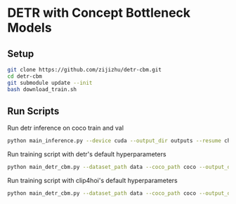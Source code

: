 # DETR with Concept Bottleneck Models

## Setup

```bash
git clone https://github.com/zijizhu/detr-cbm.git
cd detr-cbm
git submodule update --init
bash download_train.sh
```

## Run Scripts

Run detr inference on coco train and val
```bash
python main_inference.py --device cuda --output_dir outputs --resume checkpoints/detr-r50-e632da11.pth --coco_path coco
```

Run training script with detr's default hyperparameters
```bash
python main_detr_cbm.py --dataset_path data --coco_path coco --output_dir outputs --device cpu
```

Run training script with clip4hoi's default hyperparameters
```bash
python main_detr_cbm.py --dataset_path data --coco_path coco --output_dir outputs --device cpu
```
